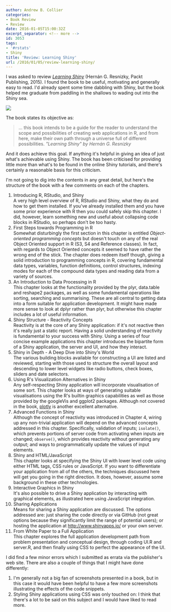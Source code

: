 ```yaml
---
author: Andrew B. Collier
categories:
- Book Review
- Review
date: 2016-01-05T15:00:32Z
excerpt_separator: <!-- more -->
id: 3053
tags:
- '#rstats'
- Shiny
title: 'Review: Learning Shiny'
url: /2016/01/05/review-learning-shiny/
---
```


I was asked to review [_Learning Shiny_](https://www.packtpub.com/application-development/learning-shiny) (Hernán G. Resnizky, Packt Publishing, 2015). I found the book to be useful, motivating and generally easy to read. I'd already spent some time dabbling with Shiny, but the book helped me graduate from paddling in the shallows to wading out into the Shiny sea.

<!--more-->

<img src="/img/2015/12/learning-shiny-cover.png">

The book states its objective as:

<blockquote>
... this book intends to be a guide for the reader to understand the scope and possibilities of creating web applications in R, and from here, make their own path through a universe full of different possibilities.
<cite>"Learning Shiny" by Hernán G. Resnizky</cite>
</blockquote>

And it does achieve this goal. If anything it's helpful in giving an idea of just what's achievable using Shiny. The book has been criticised for providing little more than what's to be found in the online Shiny tutorials, and there's certainly a reasonable basis for this criticism.

I'm not going to dig into the contents in any great detail, but here's the structure of the book with a few comments on each of the chapters.

1. Introducing R, RStudio, and Shiny   
A very high level overview of R, RStudio and Shiny, what they do and how to get them installed. If you've already installed them and you have some prior experience with R then you could safely skip this chapter. I did, however, learn something new and useful about collapsing code blocks in RStudio, so perhaps don't be too hasty.
2. First Steps towards Programming in R   
Somewhat disturbingly the first section in this chapter is entitled <em>Object-oriented programming concepts</em> but doesn't touch on any of the real Object Oriented support in R (S3, S4 and Reference classes). In fact, with regards to Object Oriented concepts it seemed to have rather the wrong end of the stick. The chapter does redeem itself though, giving a solid introduction to programming concepts in R, covering fundamental data types, variables, function definitions, control structures, indexing modes for each of the compound data types and reading data from a variety of sources.
3. An Introduction to Data Processing in R   
This chapter looks at the functionality provided by the plyr, data.table and reshape2 packages, as well as some fundamental operations like sorting, searching and summarising. These are all central to getting data into a form suitable for application development. It might have made more sense to look at dplyr rather than plyr, but otherwise this chapter includes a lot of useful information.
4. Shiny Structure - Reactivity Concepts   
Reactivity is at the core of any Shiny application: if it's not reactive then it's really just a static report. Having a solid understanding of reactivity is fundamental to your success with Shiny. Using a series of four concise example applications this chapter introduces the bipartite form of a Shiny application, the server and UI, and how they interact.
5. Shiny in Depth - A Deep Dive into Shiny's World   
The various building blocks available for constructing a UI are listed and reviewed, starting with those used to structure the overall layout and descending to lower level widgets like radio buttons, check boxes, sliders and date selectors.
6. Using R's Visualization Alternatives in Shiny   
Any self-respecting Shiny application will incorporate visualisation of some sort. This chapter looks at ways of generating suitable visualisations using the R's builtin graphics capabilities as well as those provided by the googleVis and ggplot2 packages. Although not covered in the book, <a href="https://plot.ly/r/">plotly</a> is another excellent alternative.
7. Advanced Functions in Shiny   
Although the concept of reactivity was introduced in Chapter 4, wiring up any non-trivial application will depend on the advanced concepts addressed in this chapter. Specifically, validation of inputs; <code>isolate()</code>, which prevents portions of server code from activating when inputs are changed; <code>observe()</code>, which provides reactivity without generating any output; and ways to programmatically update the values of input elements.
8. Shiny and HTML/JavaScript   
This chapter looks at specifying the Shiny UI with lower level code using either HTML tags, CSS rules or JavaScript. If you want to differentiate your application from all of the others, the techniques discussed here will get you going in the right direction. It does, however, assume some background in these other technologies.
9. Interactive Graphics in Shiny   
It's also possible to drive a Shiny application by interacting with graphical elements, as illustrated here using JavaScript integration.
10. Sharing Applications   
Means for sharing a Shiny application are discussed. The options addressed are: just sharing the code directly or via GitHub (not great options because they significantly limit the range of potential users); or hosting the application at <a href="http://www.shinyapps.io/">http://www.shinyapps.io/</a> or your own server.
11. From White Paper to a Full Application   
This chapter explores the full application development path from problem presentation and conceptual design, through coding UI.R and server.R, and then finally using CSS to perfect the appearance of the UI.

I did find a few minor errors which I submitted as errata via the publisher's web site. There are also a couple of things that I might have done differently:

1. I'm generally not a big fan of screenshots presented in a book, but in this case it would have been helpful to have a few more screenshots illustrating the effects of the code snippets.
2. Styling Shiny applications using CSS was only touched on: I think that there's a lot to be said on this subject and I would have liked to read more.
